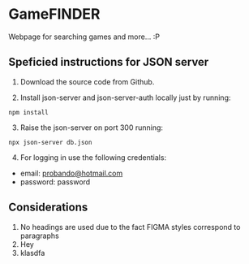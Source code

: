 # GameFINDER

Webpage for searching games and more... :P


## Speficied instructions for JSON server

1. Download the source code from Github.

2. Install json-server and json-server-auth locally just by running:
```
npm install
```

3. Raise the json-server on port 300 running:
```
npx json-server db.json
```

4. For logging in use the following credentials:

- email: probando@hotmail.com
- password: password


## Considerations

1. No headings are used due to the fact FIGMA styles correspond to paragraphs
2. Hey
3. klasdfa
